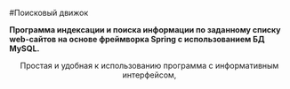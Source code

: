 #Поисковый движок

<b>Программа индексации и поиска информации по заданному списку web-сайтов
на основе фреймворка Spring с использованием БД MySQL.</b>
<br>
<div align="center"  > Проcтая и удобная к использованию программа с информативным интерфейсом, 
</div>
<br>
<img src=">

Для тех, кто _почти нашел_, возможен поиск не по всем web-сайтам, а по выбранной главной странице.
Выпадающий список в окне выбора web-сайтов показывает сразу все сайты по которым производится поиск, 
что освобождает от мучительного поиска файла конфигурации.
<br>



